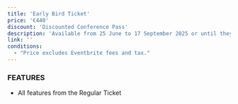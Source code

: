 ```yaml
---
title: 'Early Bird Ticket'
price: '€440'
discount: 'Discounted Conference Pass'
description: 'Available from 25 June to 17 September 2025 or until they sell out'
link: ''
conditions:
  - "Price excludes Eventbrite fees and tax."
---
```


### FEATURES

- All features from the Regular Ticket
